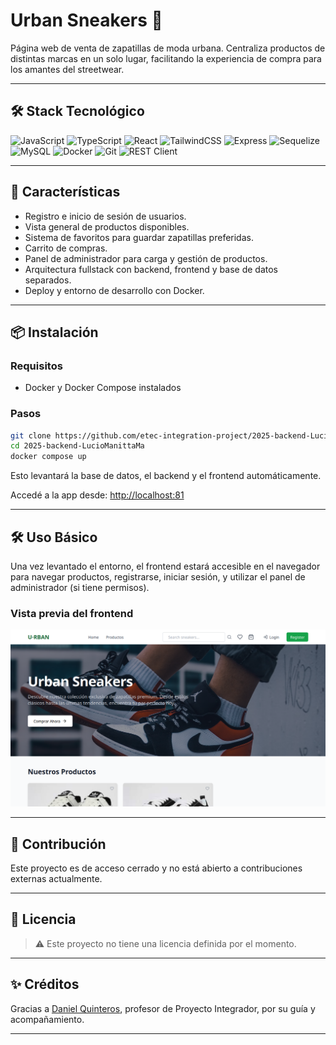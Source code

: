 # Urban Sneakers 👟

Página web de venta de zapatillas de moda urbana. Centraliza productos de distintas marcas en un solo lugar, facilitando la experiencia de compra para los amantes del streetwear.

---

## 🛠 Stack Tecnológico

![JavaScript](https://img.shields.io/badge/JavaScript-ES6+-yellow?logo=javascript)
![TypeScript](https://img.shields.io/badge/TypeScript-4.0+-blue?logo=typescript)
![React](https://img.shields.io/badge/React-18-blue?logo=react)
![TailwindCSS](https://img.shields.io/badge/TailwindCSS-3.0-teal?logo=tailwindcss)
![Express](https://img.shields.io/badge/Express.js-4.17-black?logo=express)
![Sequelize](https://img.shields.io/badge/Sequelize-6.0-lightblue?logo=sequelize)
![MySQL](https://img.shields.io/badge/MySQL-8.0-blue?logo=mysql)
![Docker](https://img.shields.io/badge/Docker-compose-2496ED?logo=docker)
![Git](https://img.shields.io/badge/Git-2.0+-orange?logo=git)
![REST Client](https://img.shields.io/badge/REST--Client-Thunder--Client-critical?logo=thunderclient)

---

## 🚀 Características

- Registro e inicio de sesión de usuarios.
- Vista general de productos disponibles.
- Sistema de favoritos para guardar zapatillas preferidas.
- Carrito de compras.
- Panel de administrador para carga y gestión de productos.
- Arquitectura fullstack con backend, frontend y base de datos separados.
- Deploy y entorno de desarrollo con Docker.

---

## 📦 Instalación

### Requisitos

- Docker y Docker Compose instalados

### Pasos

```bash
git clone https://github.com/etec-integration-project/2025-backend-LucioManittaMa
cd 2025-backend-LucioManittaMa
docker compose up
```

Esto levantará la base de datos, el backend y el frontend automáticamente.

Accedé a la app desde: [http://localhost:81](http://localhost:81)

---

## 🛠 Uso Básico

Una vez levantado el entorno, el frontend estará accesible en el navegador para navegar productos, registrarse, iniciar sesión, y utilizar el panel de administrador (si tiene permisos).

### Vista previa del frontend

![Captura del Frontend](./docs/captura-frontend.png)

---

## 🤝 Contribución

Este proyecto es de acceso cerrado y no está abierto a contribuciones externas actualmente.

---

## 📜 Licencia

> ⚠️ Este proyecto no tiene una licencia definida por el momento.

---

## ✨ Créditos

Gracias a [Daniel Quinteros](https://github.com/dqmdz), profesor de Proyecto Integrador, por su guía y acompañamiento.

---
